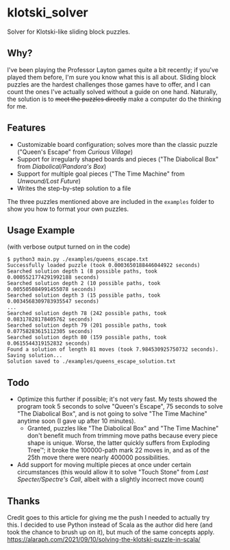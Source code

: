 # klotski_solver
Solver for Klotski-like sliding block puzzles.

## Why?
I've been playing the Professor Layton games quite a bit recently; if you've played them before, I'm sure you know what this is all about. Sliding block puzzles are the hardest challenges those games have to offer, and I can count the ones I've actually solved without a guide on one hand. Naturally, the solution is to ~~meet the puzzles directly~~ make a computer do the thinking for me.

## Features
- Customizable board configuration; solves more than the classic puzzle ("Queen's Escape" from *Curious Village*)
- Support for irregularly shaped boards and pieces ("The Diabolical Box" from *Diabolical/Pandora's Box*)
- Support for multiple goal pieces ("The Time Machine" from *Unwound/Lost Future*)
- Writes the step-by-step solution to a file

The three puzzles mentioned above are included in the `examples` folder to show you how to format your own puzzles.

## Usage Example
(with verbose output turned on in the code)
```
$ python3 main.py ./examples/queens_escape.txt
Successfully loaded puzzle (took 0.0003650188446044922 seconds)
Searched solution depth 1 (8 possible paths, took 0.0005521774291992188 seconds)
Searched solution depth 2 (10 possible paths, took 0.005505084991455078 seconds)
Searched solution depth 3 (15 possible paths, took 0.0034568309783935547 seconds)
...
Searched solution depth 78 (242 possible paths, took 0.08317828178405762 seconds)
Searched solution depth 79 (201 possible paths, took 0.07758283615112305 seconds)
Searched solution depth 80 (159 possible paths, took 0.0615544319152832 seconds)
Found a solution of length 81 moves (took 7.984530925750732 seconds). Saving solution...
Solution saved to ./examples/queens_escape_solution.txt
```

## Todo
- Optimize this further if possible; it's not very fast. My tests showed the program took 5 seconds to solve "Queen's Escape", 75 seconds to solve "The Diabolical Box", and is not going to solve "The Time Machine" anytime soon (I gave up after 10 minutes).
  - Granted, puzzles like "The Diabolical Box" and "The Time Machine" don't benefit much from trimming move paths because every piece shape is unique. Worse, the latter quickly suffers from Exploding Tree™; it broke the 100000-path mark 22 moves in, and as of the 25th move there were nearly 400000 possibilities.
- Add support for moving multiple pieces at once under certain circumstances (this would allow it to solve "Touch Stone" from *Last Specter/Spectre's Call*, albeit with a slightly incorrect move count)

## Thanks
Credit goes to this article for giving me the push I needed to actually try this. I decided to use Python instead of Scala as the author did here (and took the chance to brush up on it), but much of the same concepts apply.  
https://alaraph.com/2021/09/10/solving-the-klotski-puzzle-in-scala/

